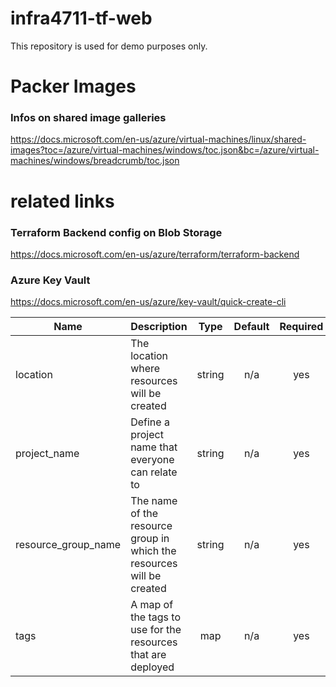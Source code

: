# infra4711-tf-web

This repository is used for demo purposes only.


# Packer Images

### Infos on shared image galleries
https://docs.microsoft.com/en-us/azure/virtual-machines/linux/shared-images?toc=/azure/virtual-machines/windows/toc.json&bc=/azure/virtual-machines/windows/breadcrumb/toc.json


# related links


### Terraform Backend config on Blob Storage
https://docs.microsoft.com/en-us/azure/terraform/terraform-backend

### Azure Key Vault
https://docs.microsoft.com/en-us/azure/key-vault/quick-create-cli

| Name | Description | Type | Default | Required |
|------|-------------|:----:|:-----:|:-----:|
| location | The location where resources will be created | string | n/a | yes |
| project\_name | Define a project name that everyone can relate to | string | n/a | yes |
| resource\_group\_name | The name of the resource group in which the resources will be created | string | n/a | yes |
| tags | A map of the tags to use for the resources that are deployed | map | n/a | yes |
